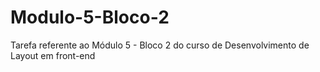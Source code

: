 # Modulo-5-Bloco-2
Tarefa referente ao Módulo 5 - Bloco 2 do curso de Desenvolvimento de Layout em front-end
